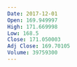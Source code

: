 ```yaml
---
Date: 2017-12-01
Open: 169.949997
High: 171.669998
Low: 168.5
Close: 171.050003
Adj Close: 169.70105
Volume: 39759300
---
```

